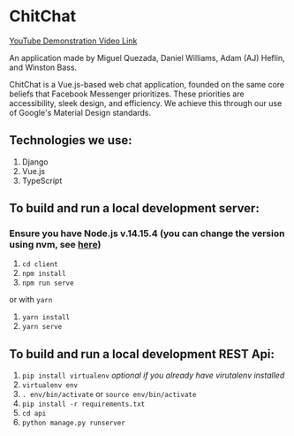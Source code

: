 # ChitChat

[YouTube Demonstration Video Link](https://www.youtube.com/watch?v=StDwUkGYqa4)

An application made by Miguel Quezada, Daniel Williams, Adam (AJ) Heflin, and Winston Bass.

ChitChat is a Vue.js-based web chat application, founded on the same core beliefs that Facebook Messenger prioritizes. These priorities are accessibility, sleek design, and efficiency. We achieve this through our use of Google's Material Design standards.

## Technologies we use:

1. Django
2. Vue.js
3. TypeScript

## To build and run a local development server:

### Ensure you have Node.js v.14.15.4 (you can change the version using nvm, see [here](https://github.com/nvm-sh/nvm))

1. `cd client`
2. `npm install`
3. `npm run serve`

or with `yarn`

1. `yarn install`
2. `yarn serve`

## To build and run a local development REST Api:

1. `pip install virtualenv` _optional if you already have virutalenv installed_
2. `virtualenv env`
3. `. env/bin/activate` or `source env/bin/activate`
4. `pip install -r requirements.txt`
5. `cd api`
6. `python manage.py runserver`
